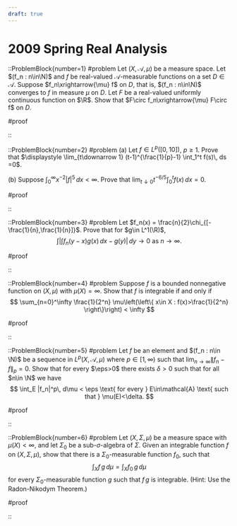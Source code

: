 ```yaml
---
draft: true
---
```


# 2009 Spring Real Analysis

::ProblemBlock{number=1}
#problem
Let $(X,\mathcal{A},\mu)$ be a measure space. Let $(f_n : n\in\N)$ and $f$ be real-valued $\mathcal{A}$-measurable functions on a set $D\in\mathcal{A}$. Suppose $f_n\xrightarrow{\mu} f$ on $D$, that is, $(f_n : n\in\N)$ converges to $f$ in measure $\mu$ on $D$. Let $F$ be a real-valued uniformly continuous function on $\R$. Show that $F\circ f_n\xrightarrow{\mu} F\circ f$ on $D$.

#proof

::

::ProblemBlock{number=2}
#problem
(a) Let $f\in L^p([0,10])$, $p\geq 1$. Prove that $\displaystyle \lim_{t\downarrow 1} (t-1)^{\frac{1}{p}-1} \int_1^t f(s)\, ds =0$.

(b) Suppose $\displaystyle \int_0^\infty x^{-2}|f|^5\, dx < \infty$. Prove that $\displaystyle \lim_{t\downarrow 0} t^{-6/5} \int_0^t f(x)\, dx = 0$.

#proof

::

::ProblemBlock{number=3}
#problem
Let $f_n(x) = \frac{n}{2}\chi_{[-\frac{1}{n},\frac{1}{n}]}$. Prove that for $g\in L^1(\R)$,
$$
\int \left| \int f_n(y-x)g(x)\, dx - g(y)\right| \, dy\to 0 \text{ as } n\to\infty.
$$

#proof

::

::ProblemBlock{number=4}
#problem
Suppose $f$ is a bounded nonnegative function on $(X,\mu)$ with $\mu(X)=\infty$. Show that $f$ is integrable if and only if
$$
\sum_{n=0}^\infty \frac{1}{2^n} \mu\left(\left\{ x\in X : f(x)>\frac{1}{2^n} \right\}\right) < \infty
$$

#proof

::

::ProblemBlock{number=5}
#problem
Let $f$ be an element and $(f_n : n\in \N)$ be a sequence in $L^p(X,\mathcal{A},\mu)$ where $p\in[1,\infty)$ such that $\lim_{n\to\infty}\| f_n-f\|_p=0$. Show that for every $\eps>0$ there exists $\delta>0$ such that for all $n\in \N$ we have
$$
\int_E |f_n|^p\, d\mu < \eps \text{ for every } E\in\mathcal{A} \text{ such that } \mu(E)<\delta.
$$

#proof

::

::ProblemBlock{number=6}
#problem
Let $(X,\Sigma,\mu)$ be a measure space with $\mu(X)<\infty$, and let $\Sigma_0$ be a sub-$\sigma$-algebra of $\Sigma$. Given an integrable function $f$ on $(X,\Sigma,\mu)$, show that there is a $\Sigma_0$-measurable function $f_0$, such that
$$
\int_X f\, g\, d\mu = \int_X f_0\, g\, d\mu
$$
for every $\Sigma_0$-measurable function $g$ such that $f\, g$ is integrable. (Hint: Use the Radon-Nikodym Theorem.)

#proof

::